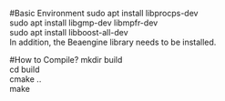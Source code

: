 #Basic Environment
sudo apt install libprocps-dev  
sudo apt install libgmp-dev libmpfr-dev  
sudo apt install libboost-all-dev  
In addition, the Beaengine library needs to be installed.  

#How to Compile?
mkdir build  
cd build  
cmake ..  
make  
